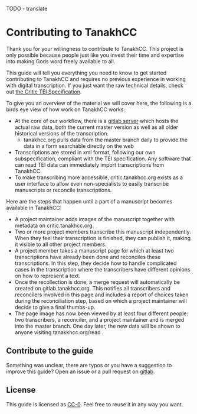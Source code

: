 TODO - translate

# Contributing to TanakhCC

Thank you for your willingness to contribute to TanakhCC.
This project is only possible because people just like you invest their time and expertise into making Gods word freely available to all.

This guide will tell you everything you need to know to get started contributing to TanakhCC and requires no previous experience in working with digital transcription.
If you just want the raw technical details, check out [the Critic TEI Specification](https://critic.tanakhkcc.org/critic_tei_schema.rng).

To give you an overview of the material we will cover here, the following is a birds eye view of how work on TanakhCC works:
- At the core of our workflow, there is a [gitlab server](https://gitlab.tanakhcc.org) which hosts the actual raw data, both the current master version as well as all older historical versions of the transcription.
    - tanakhcc.org pulls data from the master branch daily to provide the data in a form searchable directly on the web
- Transcriptions are stored in xml format, following our own subspecification, compliant with the TEI specification. Any software that can read TEI data can immediately import transcriptions from TanakhCC.
- To make transcribing more accessible, critic.tanakhcc.org exists as a user interface to allow even non-specialists to easily transcribe manuscripts or reconcile transcriptions.

Here are the steps that happen until a part of a manuscript becomes available in TanakhCC:
- A project maintainer adds images of the manuscript together with metadata on critic.tanakhcc.org.
- Two or more project members transcribe this manuscript independently. When they feel their transcription is finished, they can publish it, making it visible to all other project members.
- A project member takes a manuscript page for which at least two transcriptions have already been done and reconciles these transcriptions. In this step, they decide how to handle complicated cases in the transcription where the transcribers have different opinions on how to represent a text.
- Once the recollection is done, a merge request will automatically be created on gitlab.tanakhcc.org. This notifies all transcribers and reconcilers involved in this page and includes a report of choices taken during the reconciliation step, based on which a project maintainer will decide to give a final thumbs-up.
- The page image has now been viewed by at least four different people: two transcribers, a reconciler, and a project maintainer and is merged into the master branch. One day later, the new data will be shown to anyone visiting tanakkhcc.org/read .

## Contribute to the guide
Something was unclear, there are typos or you have a suggestion to improve this guide? Open an issue or a pull request on [gitlab](https://gitlab.tanakhcc.org).

## License
This guide is licensed as [CC-0](https://creativecommons.org/public-domain/cc0/). Feel free to reuse it in any way you want.
